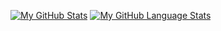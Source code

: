[![My GitHub Stats](https://github-readme-stats.vercel.app/api/?username=kapshtak&count_private=true&theme=radical&showicons=true)]()
[![My GitHub Language Stats](https://github-readme-stats.vercel.app/api/top-langs/?username=kapshtak&layout=compact&langs_count=6&hide=jupyter%20notebook&theme=radical)]()
